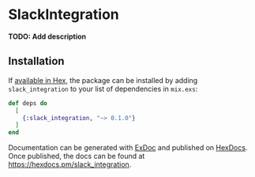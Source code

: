 # SlackIntegration

**TODO: Add description**

## Installation

If [available in Hex](https://hex.pm/docs/publish), the package can be installed
by adding `slack_integration` to your list of dependencies in `mix.exs`:

```elixir
def deps do
  [
    {:slack_integration, "~> 0.1.0"}
  ]
end
```

Documentation can be generated with [ExDoc](https://github.com/elixir-lang/ex_doc)
and published on [HexDocs](https://hexdocs.pm). Once published, the docs can
be found at <https://hexdocs.pm/slack_integration>.

